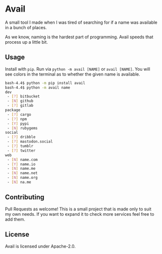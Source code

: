 # Avail

A small tool I made when I was tired of searching for if a name was available in a bunch of places.

As we know, naming is the hardest part of programming. Avail speeds that process up a little bit.

## Usage

Install with `pip`. Run via `python -m avail [NAME]` or `avail [NAME]`.
You will see colors in the terminal as to whether the given name is available.

```bash
bash-4.4$ python -m pip install avail
bash-4.4$ python -m avail name
dev
 - [?] bitbucket
 - [N] github
 - [?] gitlab
package
 - [?] cargo
 - [?] npm
 - [Y] pypi
 - [N] rubygems
social
 - [?] dribble
 - [?] mastodon.social
 - [?] tumblr
 - [?] twitter
web
 - [N] name.com
 - [Y] name.io
 - [N] name.me
 - [N] name.net
 - [N] name.org
 - [N] na.me
```

## Contributing
 
Pull Requests as welcome! This is a small project that is made only to suit my own needs.
If you want to expand it to check more services feel free to add them.
 
## License
 
Avail is licensed under Apache-2.0.
 
